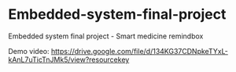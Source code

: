 # Embedded-system-final-project
Embedded system final project - Smart medicine remindbox

Demo video:
https://drive.google.com/file/d/134KG37CDNpkeTYxL-kAnL7uTicTnJMk5/view?resourcekey
